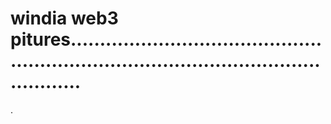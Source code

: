 # windia web3 pitures............................................................................................................
.
